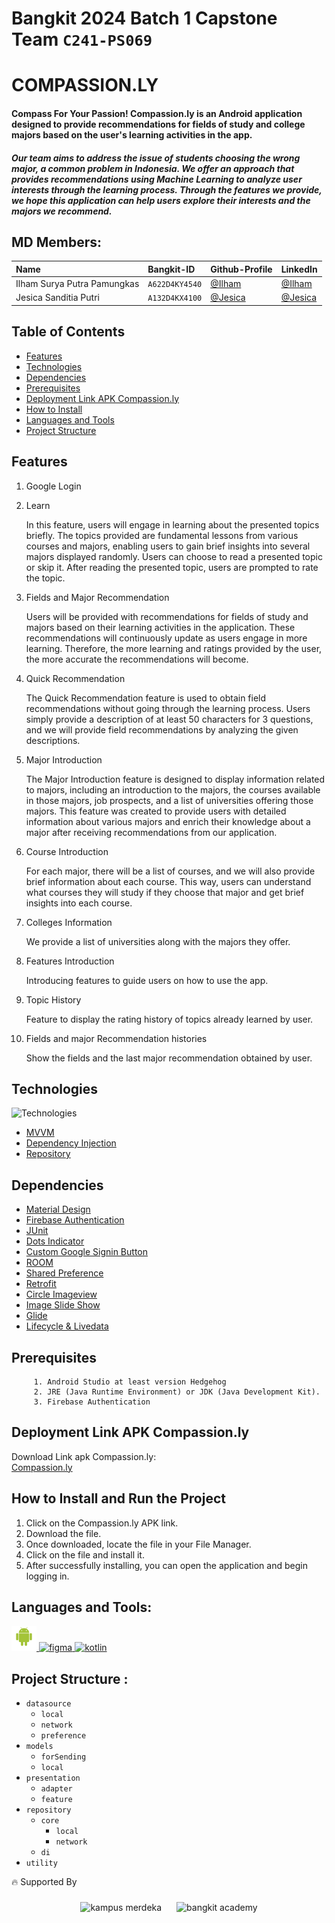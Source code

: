 # Bangkit 2024 Batch 1 Capstone Team `C241-PS069`
<h1>COMPASSION.LY</h1>
<h4>Compass For Your Passion! Compassion.ly is an Android application designed to provide recommendations for fields of study and college majors based on the user's learning activities in the app.</h4>
<h5>
Our team aims to address the issue of students choosing the wrong major, a common problem in Indonesia. We offer an approach that provides recommendations using Machine Learning to analyze user interests through the learning process. Through the features we provide, we hope this application can help users explore their interests and the majors we recommend.</h5>

## MD Members:
| Name | Bangkit-ID     | Github-Profile  | LinkedIn |
| :-------- | :------- | :-------------------------------- | :-------------------------------- |
| Ilham Surya Putra Pamungkas      | `A622D4KY4540` | [@Ilham](https://github.com/ispamungkas) | [@Ilham](https://www.linkedin.com/in/ilham-surya-putra-pamungkas-71b63825a/) |
| Jesica Sanditia Putri      | `A132D4KX4100` | [@Jesica](https://github.com/jesicasp) | [@Jesica](https://www.linkedin.com/in/jesica-sanditia-putri/)|

## Table of Contents
- [Features](#features)
- [Technologies](#technologies)
- [Dependencies](#dependencies)
- [Prerequisites](#prerequisites)
- [Deployment Link APK Compassion.ly](#deplink)
- [How to Install](#howto)
- [Languages and Tools](#lang_tool)
- [Project Structure](#structure)


## <a name="features"></a> Features

1. Google Login
2. Learn
   
   In this feature, users will engage in learning about the presented topics briefly. The topics provided are fundamental lessons from various courses and majors, enabling   users to gain brief insights into several majors displayed randomly. Users can choose to read a presented topic or skip it. After reading the presented topic, users are prompted to rate the topic.
   
3. Fields and Major Recommendation
   
   Users will be provided with recommendations for fields of study and majors based on their learning activities in the application. These recommendations will continuously update as users engage in more learning. Therefore, the more learning and ratings provided by the user, the more accurate the recommendations will become.

4. Quick Recommendation
   
   The Quick Recommendation feature is used to obtain field recommendations without going through the learning process. Users simply provide a description of at least 50 characters for 3 questions, and we will provide field recommendations by analyzing the given descriptions.

5. Major Introduction
   
   The Major Introduction feature is designed to display information related to majors, including an introduction to the majors, the courses available in those majors, job prospects, and a list of universities offering those majors. This feature was created to provide users with detailed information about various majors and enrich their knowledge about a major after receiving recommendations from our application.

6. Course Introduction
    
   For each major, there will be a list of courses, and we will also provide brief information about each course. This way, users can understand what courses they will study if they choose that major and get brief insights into each course.
   
7. Colleges Information
   
      We provide a list of universities along with the majors they offer.
   
8. Features Introduction

      Introducing features to guide users on how to use the app.

9. Topic History
      
      Feature to display the rating history of topics already learned by user.
10. Fields and major Recommendation histories
    
       Show the fields and the last major recommendation obtained by user.

## <a name="technologies"></a> Technologies 
  ![Technologies](https://dicoding-web-img.sgp1.cdn.digitaloceanspaces.com/original/academy/dos:61e970043ca90360db4661e6e35adb0220221228091054.png)
- [MVVM](https://developer.android.com/topic/architecture)
- [Dependency Injection](https://developer.android.com/training/dependency-injection)
- [Repository](https://developer.android.com/topic/architecture/data-layer)

## <a name="dependencies"> Dependencies 
- [Material Design](https://m2.material.io/develop/android)
- [Firebase Authentication](https://firebase.google.com/docs/auth?hl=id)
- [JUnit](https://junit.org/junit4/)
- [Dots Indicator](https://github.com/tommybuonomo/dotsindicator)
- [Custom Google Signin Button](https://github.com/shobhitpuri/custom-google-signin-button)
- [ROOM](https://developer.android.com/training/data-storage/room)
- [Shared Preference](https://developer.android.com/training/data-storage/shared-preferences)
- [Retrofit](https://square.github.io/retrofit/)
- [Circle Imageview](https://github.com/hdodenhof/CircleImageView)
- [Image Slide Show](https://github.com/denzcoskun/ImageSlideshow)
- [Glide](https://github.com/bumptech/glide)
- [Lifecycle & Livedata](https://developer.android.com/jetpack/androidx/releases/lifecycle)

## <a name="prerequisites"> Prerequisites
         1. Android Studio at least version Hedgehog
         2. JRE (Java Runtime Environment) or JDK (Java Development Kit).
         3. Firebase Authentication 

## <a name="deplink"> Deployment Link APK Compassion.ly

Download Link apk Compassion.ly:<br>
[Compassion.ly](#)

## <a name="howto"> How to Install and Run the Project
1. Click on the Compassion.ly APK link.
2. Download the file.
3. Once downloaded, locate the file in your File Manager.
4. Click on the file and install it.
5. After successfully installing, you can open the application and begin logging in.

## <a name="lang_tool"> Languages and Tools:
<p align="left">
  <a href="https://developer.android.com" target="_blank" rel="noreferrer">
    <img src="https://raw.githubusercontent.com/devicons/devicon/master/icons/android/android-original-wordmark.svg" alt="android" width="40" height="40"/>
  </a>
    <a href="https://www.figma.com/" target="_blank" rel="noreferrer">
    <img src="https://www.vectorlogo.zone/logos/figma/figma-icon.svg" alt="figma" width="40" height="40"/>
  </a>
    </a>
  <a href="https://kotlinlang.org" target="_blank" rel="noreferrer">
    <img src="https://www.vectorlogo.zone/logos/kotlinlang/kotlinlang-icon.svg" alt="kotlin" width="40" height="40"/>
  </a>
</p>

###

## <a name="structure">Project Structure :
* `datasource`
  - `local`
  - `network`
  - `preference`
* `models`
  - `forSending`
  - `local`
* `presentation`
  - `adapter`
  - `feature`
* `repository`
  - `core`
    - `local`
    - `network`
  - `di`
* `utility`

🔥 Supported By

###

<div align="center">
   <img src="https://encrypted-tbn0.gstatic.com/images?q=tbn:ANd9GcSeGw8kO0DxGpoYXf4pL6NgnEs7NxaFGA8H4Q&s" height="80" alt="kampus merdeka" style="margin-right:20px;"/>
  <img src="https://storage.googleapis.com/kampusmerdeka_kemdikbud_go_id/mitra/mitra_af66db2e-0997-4f52-9cc0-a14412eeeab9.png" height="80" alt="bangkit academy" style="margin-right:left0px;"/>
  
</div>

###


